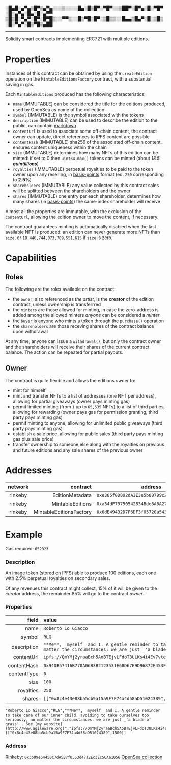░█▄█░▄▀▄▒█▀▒▄▀▄░░░▒░░░░█▄░█▒█▀░▀█▀░░▒██▀░█▀▄░█░▀█▀░█░▄▀▄░█▄░█░▄▀▀ 
▒█▒█░▀▄▀░█▀░█▀█▒░░▀▀▒░░█▒▀█░█▀░▒█▒▒░░█▄▄▒█▄▀░█░▒█▒░█░▀▄▀░█▒▀█▒▄██

---

Solidity smart contracts implementing ERC721 with multiple editions.

# Properties

Instances of this contract can be obtained by using the `createEdition` operation on the `MintableEditionsFactory` contract, with a substantial saving in gas.

Each `MintableEditions` produced has the following characteristics:

* `name` (IMMUTABLE) can be considered the title for the editions produced, used by OpenSea as name of the collection
* `symbol` (IMMUTABLE) is the symbol associated with the tokens
* `description` (IMMUTABLE) can be used to describe the edition to the public, can contain [markdown](https://www.markdownguide.org/cheat-sheet/)
* `contentUrl` is used to associate some off-chain content, the contract owner can update, direct references to IPFS content are possible
* `contentHash` (IMMUTABLE) sha256 of the associated off-chain content, ensures content uniqueness within the chain
* `size` (IMMUTABLE) determines how many NFTs of this edition can be minted: if set to 0 then `uint64.max()` tokens can be minted (about _18.5 **quintillions**_)
* `royalties` (IMMUTABLE) perpetual royalties to be paid to the token owner upon any reselling, in [basis-points](https://www.investopedia.com/terms/b/basispoint.asp) format (eq. `250` corresponding to **2.5%**)
* `shareholders` (IMMUTABLE) any value collected by this contract sales will be splitted between the shareholders and the owner
* `shares` (IMMUTABLE) one entry per each shareholder, determines how many shares (in [basis-points](https://www.investopedia.com/terms/b/basispoint.asp)) the same-index shareholder will receive

Almost all the properties are immutable, with the exclusion of the `contentUrl`, allowing the edition owner to move the content, if necessary.

The contract guarantees minting is automatically disabled when the last available NFT is produced: an edition can never generate 
more NFTs than `size`, or `18,446,744,073,709,551,615` if `size` is zero.

# Capabilities

## Roles

The following are the roles available on the contract:

* the `owner`, also referenced as _the artist_, is the **creator** of the edition contract, unless ownership is transferrred
* the `minters` are those allowed for minting, in case the zero-address is added among the allowed minters _anyone_ can be considered a _minter_
* the `buyer` is anyone who mints a token through the `purchase()` operation
* the `shareholders` are those receving shares of the contract balance upon withdrawal

At any time, anyone can issue a `withdrawal()`, but only the contract owner and the shareholders will receive their shares of the current contract balance. The action can be repeated for partial payouts.

## Owner

The contract is quite flexible and allows the editions _owner_ to:

* mint for himself
* mint and transfer NFTs to a list of addresses (one NFT per address), allowing for partial giveaways (owner pays minting gas)
* permit limited minting (from `1` up to `65,535` NFTs) to a list of third parties, allowing for rewarding (owner pays gas for permission granting, third party pays minting gas)
* permit minting to anyone, allowing for unlimited public giveaways (third party pays minting gas)
* establish a sale price, allowing for public sales (third party pays minting gas plus sale price)
* transfer ownership to someone else along with the royalties on previous and future editions and any sale shares of the previous owner

# Addresses

| network  | contract                | address                                      |
|:--------:|------------------------:|----------------------------------------------|
| rinkeby  | EditionMetadata         | `0xe385f0D892dA3E3e5b00799c24a7951AB4580258` |
| rinkeby  | MintableEditions        | `0xa34dF79750542834Bde8A6A2742541aab846F883` |
| rinkeby  | MintableEditionsFactory | `0x0dE49432D7F6DF3f05720a543CB47AA22064E86e` |

# Example

Gas required: `652323`

### Description
An image token (stored on IPFS) able to produce 100 editions, each one with 2.5% perpetual royalties on secondary sales.

Of any revenues this contract might collect, 15% of it will be given to the _curator_ address, the remainder 85% will go to the contract _owner_.

### Properties

| field        | value                                                   |
|-------------:|:--------------------------------------------------------|
| name         | `Roberto Lo Giacco`                                     |
| symbol       | `RLG`                                                   |
| description  | `**Me**, _myself_ and I. A gentle reminder to take care of our inner child, avoiding to take ourselves too seriously, no matter the circumstances: we are just _'a blade of grass'_. See [my website](http://www.agileware.org)` |
| contentUrl   | `ipfs://QmYMj2yraaBch5AoBTEjvLFdoT3ULKs4i4Ev7vte72627d","0x94DB57416B770A06B3B2123531E68D67E9D96872F453FA77BC413E9E53FC1BFC` |
| contentHash  | `0x94DB57416B770A06B3B2123531E68D67E9D96872F453FA77BC413E9E53FC1BFC` |
| contentType  | `0`                                                     |
| size         | `100`                                                   |
| royalties    | `250`                                                   |
| shares       | `[["0x8c4e43e88ba5cb9a15a9F7F74a4d58aD51024389",1500]]` |

```
"Roberto Lo Giacco","RLG","**Me**, _myself_ and I. A gentle reminder to take care of our inner child, avoiding to take ourselves too seriously, no matter the circumstances: we are just _'a blade of grass'_. See [my website](http://www.agileware.org)","ipfs://QmYMj2yraaBch5AoBTEjvLFdoT3ULKs4i4Ev7vte72627d","0x94DB57416B770A06B3B2123531E68D67E9D96872F453FA77BC413E9E53FC1BFC","0","100","250",[["0x8c4e43e88ba5cb9a15a9F7F74a4d58aD51024389",1500]]
```

### Address

Rinkeby: `0x3b09e54450C7dA5B7f0553d47a2Ec3Ec56Aa1056` [OpenSea collection](https://testnets.opensea.io/collection/roberto-lo-giacco)
